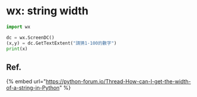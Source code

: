 # wx: string width

```python
import wx

dc = wx.ScreenDC()
(x,y) = dc.GetTextExtent("請猜1-100的數字")
print(x)
```

## Ref.

{% embed url="https://python-forum.io/Thread-How-can-I-get-the-width-of-a-string-in-Python" %}





